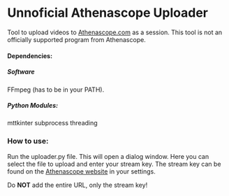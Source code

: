 # Unnoficial Athenascope Uploader
 Tool to upload videos to [Athenascope.com](https://athenascope.com/) as a session.
 This tool is not an officially supported program from Athenascope.

#### Dependencies:
##### Software
FFmpeg (has to be in your PATH).

##### Python Modules:
mttkinter
subprocess
threading

### How to use:
Run the uploader.py file. This will open a dialog window.
Here you can select the file to upload and enter your stream key. The stream key can be found on the [Athenascope website](https://athenascope.com/) in your settings.

Do **NOT** add the entire URL, only the stream key!
